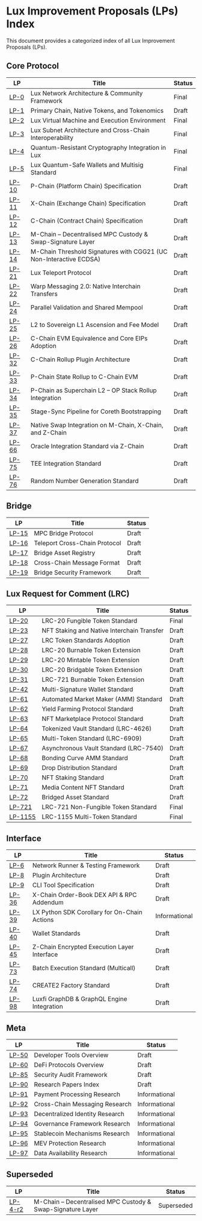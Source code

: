
# Lux Improvement Proposals (LPs) Index

This document provides a categorized index of all Lux Improvement Proposals (LPs).

## Core Protocol

| LP | Title | Status |
|---|---|---|
| [LP-0](./lp-0.md) | Lux Network Architecture & Community Framework | Final |
| [LP-1](./lp-1.md) | Primary Chain, Native Tokens, and Tokenomics | Draft |
| [LP-2](./lp-2.md) | Lux Virtual Machine and Execution Environment | Final |
| [LP-3](./lp-3.md) | Lux Subnet Architecture and Cross-Chain Interoperability | Final |
| [LP-4](./lp-4.md) | Quantum-Resistant Cryptography Integration in Lux | Final |
| [LP-5](./lp-5.md) | Lux Quantum-Safe Wallets and Multisig Standard | Final |
| [LP-10](./lp-10.md) | P-Chain (Platform Chain) Specification | Draft |
| [LP-11](./lp-11.md) | X-Chain (Exchange Chain) Specification | Draft |
| [LP-12](./lp-12.md) | C-Chain (Contract Chain) Specification | Draft |
| [LP-13](./lp-13.md) | M-Chain – Decentralised MPC Custody & Swap-Signature Layer | Draft |
| [LP-14](./lp-14.md) | M-Chain Threshold Signatures with CGG21 (UC Non-Interactive ECDSA) | Draft |
| [LP-21](./lp-21.md) | Lux Teleport Protocol | Draft |
| [LP-22](./lp-22.md) | Warp Messaging 2.0: Native Interchain Transfers | Draft |
| [LP-24](./lp-24.md) | Parallel Validation and Shared Mempool | Draft |
| [LP-25](./lp-25.md) | L2 to Sovereign L1 Ascension and Fee Model | Draft |
| [LP-26](./lp-26.md) | C-Chain EVM Equivalence and Core EIPs Adoption | Draft |
| [LP-32](./lp-32.md) | C-Chain Rollup Plugin Architecture | Draft |
| [LP-33](./lp-33.md) | P-Chain State Rollup to C-Chain EVM | Draft |
| [LP-34](./lp-34.md) | P-Chain as Superchain L2 – OP Stack Rollup Integration | Draft |
| [LP-35](./lp-35.md) | Stage-Sync Pipeline for Coreth Bootstrapping | Draft |
| [LP-37](./lp-37.md) | Native Swap Integration on M-Chain, X-Chain, and Z-Chain | Draft |
| [LP-66](./lp-66.md) | Oracle Integration Standard via Z-Chain | Draft |
| [LP-75](./lp-75.md) | TEE Integration Standard | Draft |
| [LP-76](./lp-76.md) | Random Number Generation Standard | Draft |

## Bridge

| LP | Title | Status |
|---|---|---|
| [LP-15](./lp-15.md) | MPC Bridge Protocol | Draft |
| [LP-16](./lp-16.md) | Teleport Cross-Chain Protocol | Draft |
| [LP-17](./lp-17.md) | Bridge Asset Registry | Draft |
| [LP-18](./lp-18.md) | Cross-Chain Message Format | Draft |
| [LP-19](./lp-19.md) | Bridge Security Framework | Draft |

## Lux Request for Comment (LRC)

| LP | Title | Status |
|---|---|---|
| [LP-20](./lp-20.md) | LRC-20 Fungible Token Standard | Final |
| [LP-23](./lp-23.md) | NFT Staking and Native Interchain Transfer | Draft |
| [LP-27](./lp-27.md) | LRC Token Standards Adoption | Draft |
| [LP-28](./lp-28.md) | LRC-20 Burnable Token Extension | Draft |
| [LP-29](./lp-29.md) | LRC-20 Mintable Token Extension | Draft |
| [LP-30](./lp-30.md) | LRC-20 Bridgable Token Extension | Draft |
| [LP-31](./lp-31.md) | LRC-721 Burnable Token Extension | Draft |
| [LP-42](./lp-42.md) | Multi-Signature Wallet Standard | Draft |
| [LP-61](./lp-61.md) | Automated Market Maker (AMM) Standard | Draft |
| [LP-62](./lp-62.md) | Yield Farming Protocol Standard | Draft |
| [LP-63](./lp-63.md) | NFT Marketplace Protocol Standard | Draft |
| [LP-64](./lp-64.md) | Tokenized Vault Standard (LRC-4626) | Draft |
| [LP-65](./lp-65.md) | Multi-Token Standard (LRC-6909) | Draft |
| [LP-67](./lp-67.md) | Asynchronous Vault Standard (LRC-7540) | Draft |
| [LP-68](./lp-68.md) | Bonding Curve AMM Standard | Draft |
| [LP-69](./lp-69.md) | Drop Distribution Standard | Draft |
| [LP-70](./lp-70.md) | NFT Staking Standard | Draft |
| [LP-71](./lp-71.md) | Media Content NFT Standard | Draft |
| [LP-72](./lp-72.md) | Bridged Asset Standard | Draft |
| [LP-721](./lp-721.md) | LRC-721 Non-Fungible Token Standard | Final |
| [LP-1155](./lp-1155.md) | LRC-1155 Multi-Token Standard | Final |

## Interface

| LP | Title | Status |
|---|---|---|
| [LP-6](./lp-6.md) | Network Runner & Testing Framework | Draft |
| [LP-8](./lp-8.md) | Plugin Architecture | Draft |
| [LP-9](./lp-9.md) | CLI Tool Specification | Draft |
| [LP-36](./lp-36.md) | X-Chain Order-Book DEX API & RPC Addendum | Draft |
| [LP-39](./lp-39.md) | LX Python SDK Corollary for On-Chain Actions | Informational |
| [LP-40](./lp-40.md) | Wallet Standards | Draft |
| [LP-45](./lp-45.md) | Z-Chain Encrypted Execution Layer Interface | Draft |
| [LP-73](./lp-73.md) | Batch Execution Standard (Multicall) | Draft |
| [LP-74](./lp-74.md) | CREATE2 Factory Standard | Draft |
| [LP-98](./lp-98.md) | Luxfi GraphDB & GraphQL Engine Integration | Draft |

## Meta

| LP | Title | Status |
|---|---|---|
| [LP-50](./lp-50.md) | Developer Tools Overview | Draft |
| [LP-60](./lp-60.md) | DeFi Protocols Overview | Draft |
| [LP-85](./lp-85.md) | Security Audit Framework | Draft |
| [LP-90](./lp-90.md) | Research Papers Index | Draft |
| [LP-91](./lp-91.md) | Payment Processing Research | Informational |
| [LP-92](./lp-92.md) | Cross-Chain Messaging Research | Informational |
| [LP-93](./lp-93.md) | Decentralized Identity Research | Informational |
| [LP-94](./lp-94.md) | Governance Framework Research | Informational |
| [LP-95](./lp-95.md) | Stablecoin Mechanisms Research | Informational |
| [LP-96](./lp-96.md) | MEV Protection Research | Informational |
| [LP-97](./lp-97.md) | Data Availability Research | Informational |

## Superseded

| LP | Title | Status |
|---|---|---|
| [LP-4-r2](./lp-4-r2.md) | M-Chain – Decentralised MPC Custody & Swap-Signature Layer | Superseded |
